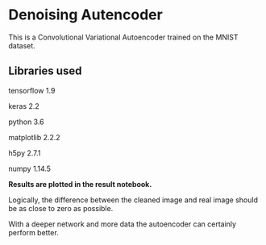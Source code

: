 # Denoising Autencoder
This is a Convolutional Variational Autoencoder trained on the MNIST dataset.


## Libraries used
tensorflow 1.9

keras 2.2

python 3.6

matplotlib 2.2.2

h5py 2.7.1

numpy 1.14.5

**Results are plotted in the result notebook.**

Logically, the difference between the cleaned image and real image should be as close to zero as possible.

With a deeper network and more data the autoencoder can certainly perform better.
